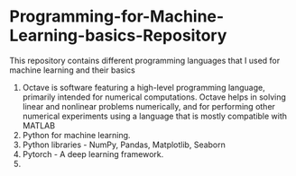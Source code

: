 # Programming-for-Machine-Learning-basics-Repository
This repository contains different programming languages that I used for machine learning and their basics
1. Octave is software featuring a high-level programming language, primarily intended for numerical computations. Octave helps in solving linear and nonlinear problems numerically, and for performing other numerical experiments using a language that is mostly compatible with MATLAB
2. Python for machine learning.
3. Python libraries - NumPy, Pandas, Matplotlib, Seaborn
3. Pytorch - A deep learning framework.
4. 
